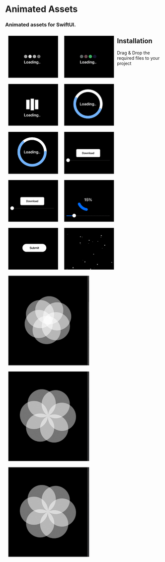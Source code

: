 <p><h1 align="left">Animated Assets</h1></p>
<p><h3>Animated assets for SwiftUI.</h3></p>
<p>
<img style="padding:10px" align="left" src="https://github.com/deepakpillai/AnimatedAssets/blob/main/GIFs/1.gif" width="160" />
<img style="padding:10px" align="left" src="https://github.com/deepakpillai/AnimatedAssets/blob/main/GIFs/2.gif" width="160" />
<img style="padding:10px" align="left" src="https://github.com/deepakpillai/AnimatedAssets/blob/main/GIFs/3.gif" width="160" />
<img style="padding:10px" align="left" src="https://github.com/deepakpillai/AnimatedAssets/blob/main/GIFs/4.gif" width="160" />
<img style="padding:10px" align="left" src="https://github.com/deepakpillai/AnimatedAssets/blob/main/GIFs/5.gif" width="160" />
<img style="padding:10px" align="left" src="https://github.com/deepakpillai/AnimatedAssets/blob/main/GIFs/6.gif" width="160" />
<img style="padding:10px" align="left" src="https://github.com/deepakpillai/AnimatedAssets/blob/main/GIFs/7.gif" width="160" />
<img style="padding:10px" align="left" src="https://github.com/deepakpillai/AnimatedAssets/blob/main/GIFs/8.gif" width="160" />
<img style="padding:10px" align="left" src="https://github.com/deepakpillai/AnimatedAssets/blob/main/GIFs/9.gif" width="160" />
<img style="padding:10px" align="left" src="https://github.com/deepakpillai/AnimatedAssets/blob/main/GIFs/10.gif" width="160" />
<img style="padding:10px" align="left" src="https://github.com/deepakpillai/AnimatedAssets/blob/main/GIFs/11.gif" width="260" />
<img style="padding:10px" align="left" src="https://github.com/deepakpillai/AnimatedAssets/blob/main/GIFs/12.gif" width="260" />
<img style="padding:10px" align="left" src="https://github.com/deepakpillai/AnimatedAssets/blob/main/GIFs/12.gif" width="260" />
</p>



<h2 align="left">Installation</h2>

Drag & Drop the required files to your project
